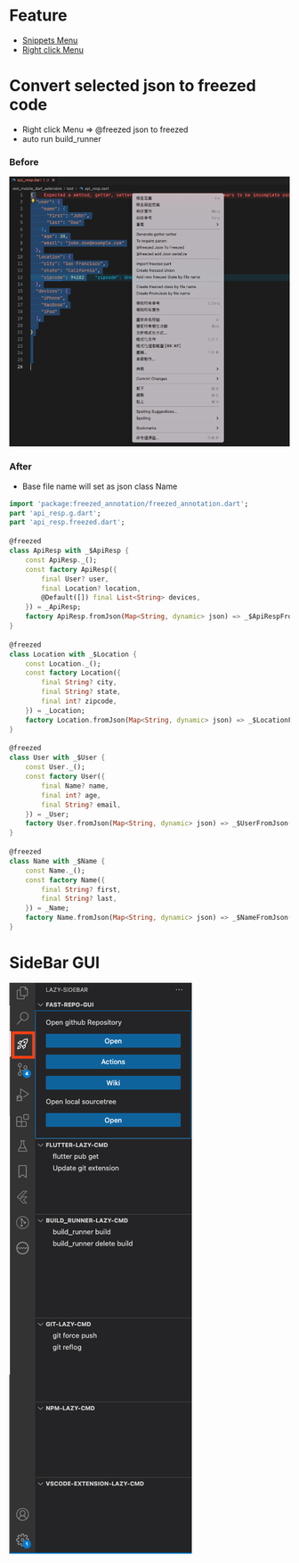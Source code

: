 # Feature
* [Snippets Menu](./doc/snippets.md)
* [Right click Menu](./doc/menu_right_click.md)
# Convert selected json to freezed code 
  + Right click Menu => @freezed json to freezed
  + auto run build_runner 

### Before 

![Before](./image/json_to_freezed_before.png)

### After

* Base file name will set as json class Name

```dart
import 'package:freezed_annotation/freezed_annotation.dart';
part 'api_resp.g.dart';
part 'api_resp.freezed.dart';

@freezed
class ApiResp with _$ApiResp {
	const ApiResp._();
	const factory ApiResp({
		final User? user,
		final Location? location,
		@Default([]) final List<String> devices,
	}) = _ApiResp;
	factory ApiResp.fromJson(Map<String, dynamic> json) => _$ApiRespFromJson(json);
}

@freezed
class Location with _$Location {
	const Location._();
	const factory Location({
		final String? city,
		final String? state,
		final int? zipcode,
	}) = _Location;
	factory Location.fromJson(Map<String, dynamic> json) => _$LocationFromJson(json);
}

@freezed
class User with _$User {
	const User._();
	const factory User({
		final Name? name,
		final int? age,
		final String? email,
	}) = _User;
	factory User.fromJson(Map<String, dynamic> json) => _$UserFromJson(json);
}

@freezed
class Name with _$Name {
	const Name._();
	const factory Name({
		final String? first,
		final String? last,
	}) = _Name;
	factory Name.fromJson(Map<String, dynamic> json) => _$NameFromJson(json);
}
```

# SideBar GUI

![Before](./image/sideBar.png)

